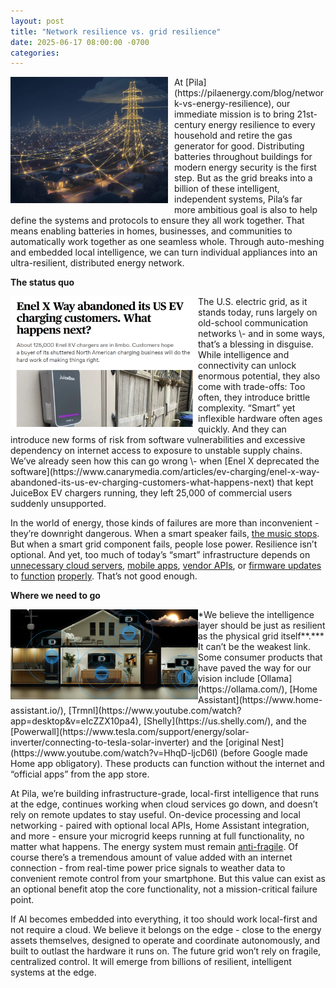 ```yaml
---
layout: post
title: "Network resilience vs. grid resilience"
date: 2025-06-17 08:00:00 -0700
categories:
---
```


<img align="left" src="/assets/network-vs-grid-resilience/header.jpg" width="50%" style="padding-right: 10px; padding-bottom: 10px;" /> 
At [Pila](https://pilaenergy.com/blog/network-vs-energy-resilience), our immediate mission is to bring 21st-century energy resilience to every household and retire the gas generator for good. Distributing batteries throughout buildings for modern energy security is the first step. But as the grid breaks into a billion of these intelligent, independent systems, Pila’s far more ambitious goal is also to help define the systems and protocols to ensure they all work together. That means enabling batteries in homes, businesses, and communities to automatically work together as one seamless whole. Through auto-meshing and embedded local intelligence, we can turn individual appliances into an ultra-resilient, distributed energy network.

**The status quo**

<img align="left" src="/assets/network-vs-grid-resilience/enel-x-juicebox.png" width="300px" /> 
The U.S. electric grid, as it stands today, runs largely on old-school communication networks \- and in some ways, that’s a blessing in disguise. While intelligence and connectivity can unlock enormous potential, they also come with trade-offs: Too often, they introduce brittle complexity. “Smart” yet inflexible hardware often ages quickly. And they can introduce new forms of risk from software vulnerabilities and excessive dependency on internet access to exposure to unstable supply chains. We’ve already seen how this can go wrong \-  when [Enel X deprecated the software](https://www.canarymedia.com/articles/ev-charging/enel-x-way-abandoned-its-us-ev-charging-customers-what-happens-next) that kept JuiceBox EV chargers running, they left 25,000 of commercial users suddenly unsupported.

In the world of energy, those kinds of failures are more than inconvenient \- they’re downright dangerous. When a smart speaker fails, [the music stops](https://arstechnica.com/gadgets/2024/08/app-redesign-blowback-will-cost-sonos-up-to-30-million-ceo-says/). But when a smart grid component fails, people lose power. Resilience isn’t optional. And yet, too much of today’s “smart” infrastructure depends on [unnecessary cloud servers](https://www.jeffgeerling.com/blog/2025/i-wont-connect-my-dishwasher-your-stupid-cloud), [mobile apps](https://arstechnica.com/gadgets/2024/12/nightmare-zipcar-outage-is-a-warning-against-complete-app-dependency/), [vendor APIs](https://arstechnica.com/gadgets/2024/12/startup-will-brick-800-emotional-support-robot-for-kids-without-refunds/), or [firmware updates](https://arstechnica.com/gadgets/2025/04/google-ending-support-for-older-nest-thermostats-will-stop-selling-nests-in-europe/) to [function](https://arstechnica.com/gaming/2024/11/firmware-hacks-are-rejuvenating-spotifys-car-thing-before-the-company-bricks-it/) [properly](https://arstechnica.com/gadgets/2024/02/leap-year-glitch-broke-self-pay-pumps-across-new-zealand-for-over-10-hours/). That’s not good enough.

**Where we need to go**

<img align="left" src="/assets/network-vs-grid-resilience/pila-mesh.png" width="300px" />
*We believe the intelligence layer should be just as resilient as the physical grid itself**.*** It can’t be the weakest link. Some consumer products that have paved the way for our vision include [Ollama](https://ollama.com/), [Home Assistant](https://www.home-assistant.io/), [Trmnl](https://www.youtube.com/watch?app=desktop&v=eIcZZX10pa4), [Shelly](https://us.shelly.com/), and the [Powerwall](https://www.tesla.com/support/energy/solar-inverter/connecting-to-tesla-solar-inverter) and the [original Nest](https://www.youtube.com/watch?v=HhqD-ljcD6I) (before Google made Home app obligatory). These products can function without the internet and “official apps” from the app store. 

At Pila, we’re building infrastructure-grade, local-first intelligence that runs at the edge, continues working when cloud services go down, and doesn’t rely on remote updates to stay useful. On-device processing and local networking \- paired with optional local APIs, Home Assistant integration, and more \- ensure your microgrid keeps running at full functionality, no matter what happens. The energy system must remain [anti-fragile](https://pilledtexts.com/why-i-use-a-17-year-old-thinkpad/). Of course there’s a tremendous amount of value added with an internet connection \- from real-time power price signals to weather data to convenient remote control from your smartphone. But this value can exist as an optional benefit atop the core functionality, not a mission-critical failure point. 

If AI becomes embedded into everything, it too should work local-first and not require a cloud. We believe it belongs on the edge \- close to the energy assets themselves, designed to operate and coordinate autonomously, and built to outlast the hardware it runs on. The future grid won’t rely on fragile, centralized control. It will emerge from billions of resilient, intelligent systems at the edge.

